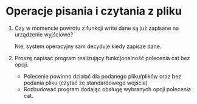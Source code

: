 # Operacje pisania i czytania z pliku

1. Czy w momencie powrotu z funkcji write dane są już zapisane na urządzenie wyjściowe?

    Nie, system operacyjny sam decyduje kiedy zapisze dane.

2. Proszę napisać program realizujący funkcjonalność polecenia cat bez opcji.

   * Polecenie powinno działać dla podanego pliku/plików oraz bez podania pliku (czytać ze standardowego wejścia)
   * Rozbudować program dodając obsługę wybranych opcji polecenia cat.
